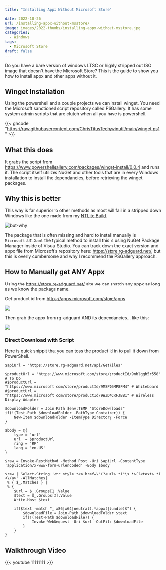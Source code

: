 ```yaml
---
title: "Installing Appx Without Microsoft Store"

date: 2022-10-26
url: /installing-appx-without-msstore/
image: images/2022-thumbs/installing-appx-without-msstore.jpg
categories:
  - Windows
tags:
  - Microsoft Store
draft: false
---
```

Do you have a bare version of windows LTSC or highly stripped out ISO image that doesn't have the Microsoft Store? This is the guide to show you how to install appx and other apps without it. 
<!--more-->

## Winget Installation

Using the powershell and a couple projects we can install winget. You need the Microsoft sanctioned script repository called PSGallery. It has some system admin scripts that are clutch when all you have is powershell. 

{{< ghcode "https://raw.githubusercontent.com/ChrisTitusTech/winutil/main/winget.ps1" >}}

## What this does

It grabs the script from <https://www.powershellgallery.com/packages/winget-install/0.0.4> and runs it. The script itself utilizes NuGet and other tools that are in every Windows installation to install the dependancies, before retrieving the winget packages. 

## Why this is better

This way is far superior to other methods as most will fail in a stripped down Windows like the one made from my [NTLite Build](https://christitus.com/ntlite-guide/). 

![but-why](/images/2022/but-why.gif)

The package that is often missing and hard to install manually is `Microsoft.UI.Xaml` the typical method to install this is using NuGet Package Manager inside of Visual Studio. You can track down the exact version and appx file from Microsoft's repository here: <https://store.rg-adguard.net/>, but this is overly cumbersome and why I recommend the PSGallery approach.

## How to Manually get ANY Appx

Using the <https://store.rg-adguard.net/> site we can snatch any appx as long as we know the package name.

Get product id from <https://apps.microsoft.com/store/apps>

![](/images/2022/installing-appx-without-msstore/app-store.png)

Then grab the appx from rg-adguard AND its dependancies... like this:

![](/images/2022/installing-appx-without-msstore/rg-adguard.png)

### Direct Download with Script

Here is quick snippit that you can toss the product id in to pull it down from PowerShell. 

```
$apiUrl = "https://store.rg-adguard.net/api/GetFiles"

$productUrl = "https://www.microsoft.com/store/productId/9nblggh5r558" # To Do
#$productUrl = "https://www.microsoft.com/store/productId/9MSPC6MP8FM4" # Whiteboard
#$productUrl = "https://www.microsoft.com/store/productId/9WZDNCRFJBB1" # Wireless Display Adapter

$downloadFolder = Join-Path $env:TEMP "StoreDownloads"
if(!(Test-Path $downloadFolder -PathType Container)) {
    New-Item $downloadFolder -ItemType Directory -Force
}

$body = @{
    type = 'url'
    url  = $productUrl
    ring = 'RP'
    lang = 'en-US'
}

$raw = Invoke-RestMethod -Method Post -Uri $apiUrl -ContentType 'application/x-www-form-urlencoded' -Body $body

$raw | Select-String '<tr style.*<a href=\"(?<url>.*)"\s.*>(?<text>.*)<\/a>' -AllMatches|
 % { $_.Matches } |
 % { 
    $url = $_.Groups[1].Value
    $text = $_.Groups[2].Value
    Write-Host $text

    if($text -match "_(x86|x64|neutral).*appx(|bundle)$") {
        $downloadFile = Join-Path $downloadFolder $text
        if(!(Test-Path $downloadFile)) {
            Invoke-WebRequest -Uri $url -OutFile $downloadFile
        }
    }
}
```

## Walkthrough Video

{{< youtube 11111111 >}}
